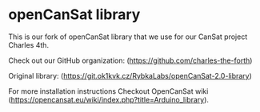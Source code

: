 # openCanSat library

This is our fork of openCanSat library that we use for our CanSat project Charles 4th. 

Check out our GitHub organization: (https://github.com/charles-the-forth)

Original library: (https://git.ok1kvk.cz/RybkaLabs/openCanSat-2.0-library)

For more installation instructions Checkout OpenCanSat wiki (https://opencansat.eu/wiki/index.php?title=Arduino_library).
